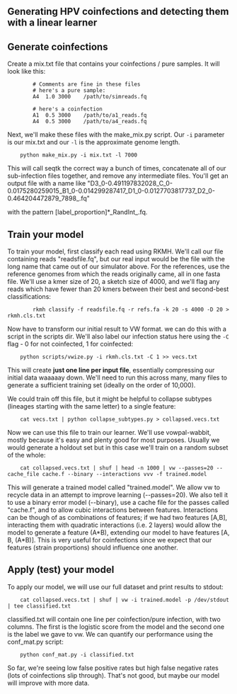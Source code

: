 ## Generating HPV coinfections and detecting them with a linear learner

## Generate coinfections
Create a mix.txt file that contains your coinfections / pure samples.
It will look like this:
        
            # Comments are fine in these files
            # here's a pure sample:
            A4  1.0 3000    /path/to/simreads.fq

            # here's a coinfection
            A1  0.5 3000    /path/to/a1_reads.fq
            A4  0.5 3000    /path/to/a4_reads.fq

Next, we'll make these files with the make\_mix.py script.
Our `-i` parameter is our mix.txt and our `-l` is the approximate genome length.

        python make_mix.py -i mix.txt -l 7000

This will call seqtk the correct way a bunch of times, concatenate all of our sub-infection
files together, and remove any intermediate files. You'll get an output file with a name like "D3\_0-0.491197832028\_C\_0-0.0175280259015\_B1\_0-0.014299287417\_D1\_0-0.0127703817737\_D2\_0-0.464204472879\_7898\_.fq"

with the pattern [label\_proportion]\*\_RandInt\_.fq.

## Train your model

To train your model, first classify each read using RKMH. We'll call our file containing reads "readsfile.fq", but
our real input would be the file with the long name that came out of our simulator above. For the references, use
the reference genomes from which the reads originally came, all in one fasta file. We'll use a kmer size of 20,
a sketch size of 4000, and we'll flag any reads which have fewer than 20 kmers between their best and second-best classifications:
            
            rkmh classify -f readsfile.fq -r refs.fa -k 20 -s 4000 -D 20 > rkmh.cls.txt

Now have to transform our initial result to VW format. we can do this with a script in the scripts dir. We'll also
label our infection status here using the `-C` flag - 0 for not coinfected, 1 for coinfected:
        
        python scripts/vwize.py -i rkmh.cls.txt -C 1 >> vecs.txt

This will create **just one line per input file**, essentially compressing our initial data waaaaay down. We'll need to run this across many, many files
to generate a sufficient training set (ideally on the order of 10,000).

We could train off this file, but it might be helpful to collapse subtypes (lineages starting with the same letter) to a single feature:

        cat vecs.txt | python collapse_subtypes.py > collapsed.vecs.txt

Now we can use this file to train our learner. We'll use vowpal-wabbit, mostly because it's easy and plenty good for most purposes.
Usually we would generate a holdout set but in this case we'll train on a random subset of the whole:

        cat collapsed.vecs.txt | shuf | head -n 1000 | vw --passes=20 --cache_file cache.f --binary --interactions vvv -f trained.model

This will generate a trained model called "trained.model". We allow vw to recycle data in an attempt to improve learning (--passes=20). We also
tell it to use a binary error model (--binary), use a cache file for the passes called "cache.f", and to allow cubic interactions between features.
Interactions can be though of as combinations of features; if we had two features [A,B], interacting them with quadratic interactions (i.e. 2 layers) would
allow the model to generate a feature (A\*B), extending our model to have features [A, B, (A\*B)]. This is very useful for coinfections since we expect
that our features (strain proportions) should influence one another.

## Apply (test) your model

To apply our model, we will use our full dataset and print results to stdout:

        cat collapsed.vecs.txt | shuf | vw -i trained.model -p /dev/stdout | tee classified.txt

classified.txt will contain one line per coinfection/pure infection, with two columns. The first is the
logistic score from the model and the second one is the label we gave to vw. We can quantify our performance using the conf\_mat.py script:

        python conf_mat.py -i classified.txt

So far, we're seeing low false positive rates but high false negative rates (lots of coinfections slip through). That's not good, but maybe our model will improve with
more data.
